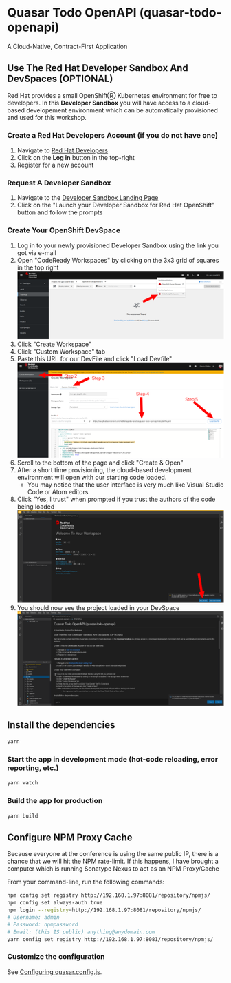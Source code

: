 # Quasar Todo OpenAPI (quasar-todo-openapi)

A Cloud-Native, Contract-First Application

## Use The Red Hat Developer Sandbox And DevSpaces (OPTIONAL)

Red Hat provides a small OpenShiftⓇ Kubernetes environment for free to developers. In this **Developer Sandbox** you
will have access to a cloud-based developement environment which can be automatically provisioned and used for this
workshop.

### Create a Red Hat Developers Account (if you do not have one)
1. Navigate to [Red Hat Developers](https://developers.redhat.com/)
2. Click on the **Log in** button in the top-right
3. Register for a new account

### Request A Developer Sandbox

1. Navigate to the [Developer Sandbox Landing Page](https://developers.redhat.com/developer-sandbox/get-started)
2. Click on the "Launch your Developer Sandbox for Red Hat OpenShift" button and follow the prompts

### Create Your OpenShift DevSpace

1. Log in to your newly provisioned Developer Sandbox using the link you got via e-mail
2. Open "CodeReady Workspaces" by clicking on the 3x3 grid of squares in the top right ![Menu Screenshot](docs/Step_01_DevSpaces.png)
3. Click "Create Workspace"
4. Click "Custom Workspace" tab
5. Paste this URL for our DevFile and click "Load Devfile" ![DevFile Screenshot](docs/Step_02_DevSpaces.png)
6. Scroll to the bottom of the page and click "Create & Open"
7. After a short time provisioning, the cloud-based development environment will open with our starting code loaded.
   * You may notice that the user interface is very much like Visual Studio Code or Atom editors
8. Click "Yes, I trust" when prompted if you trust the authors of the code being loaded ![Trust Code](docs/Step_03_DevSpaces.png)
9. You should now see the project loaded in your DevSpace ![Cloud IDE](docs/Step_04_DevSpaces.png)

## Install the dependencies
```bash
yarn
```

### Start the app in development mode (hot-code reloading, error reporting, etc.)
```bash
yarn watch
```

### Build the app for production
```bash
yarn build
```

## Configure NPM Proxy Cache

Because everyone at the conference is using the same public IP, there is a chance that we will
hit the NPM rate-limit. If this happens, I have brought a computer which is running Sonatype Nexus
to act as an NPM Proxy/Cache

From your command-line, run the following commands:

```bash
npm config set registry http://192.168.1.97:8081/repository/npmjs/
npm config set always-auth true
npm login --registry=http://192.168.1.97:8081/repository/npmjs/
# Username: admin
# Password: npmpassword
# Email: (this IS public) anything@anydomain.com
yarn config set registry http://192.168.1.97:8081/repository/npmjs/
```

### Customize the configuration
See [Configuring quasar.config.js](https://v2.quasar.dev/quasar-cli-webpack/quasar-config-js).
